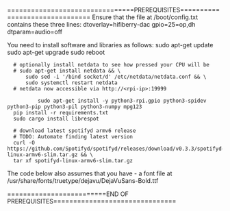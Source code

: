 ================================PREREQUISITES===============================
Ensure that the file at /boot/config.txt contains these three lines:
              dtoverlay=hifiberry-dac
              gpio=25=op,dh
              dtparam=audio=off

 You need to install software and libraries as follows:
              sudo apt-get update
      sudo apt-get upgrade
      sudo reboot

      # optionally install netdata to see how pressed your CPU will be
      # sudo apt-get install netdata && \
          sudo sed -i '/bind socket/d' /etc/netdata/netdata.conf && \
          sudo systemctl restart netdata
      # netdata now accessible via http://<rpi-ip>:19999

              sudo apt-get install -y python3-rpi.gpio python3-spidev python3-pip python3-pil python3-numpy mpg123
      pip install -r requirements.txt 
      sudo cargo install librespot

      # download latest spotifyd armv6 release
      # TODO: Automate finding latest version
      curl -O https://github.com/Spotifyd/spotifyd/releases/download/v0.3.3/spotifyd-linux-armv6-slim.tar.gz && \
      tar xf spotifyd-linux-armv6-slim.tar.gz

 The code below also assumes that you have
      - a font file at /usr/share/fonts/truetype/dejavu/DejaVuSans-Bold.ttf

=========================END OF PREREQUISITES===============================
